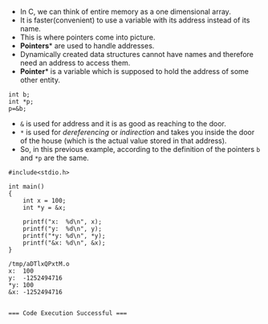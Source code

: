 - In C, we can think of entire memory as a one dimensional array.
- It is faster(convenient) to use a variable with its address instead of its name.
- This is where pointers come into picture.
- **Pointers*** are used to handle addresses.
- Dynamically created data structures cannot have names and therefore need an address to access them.
- **Pointer*** is a variable which is supposed to hold the address of some other entity.
```
int b;
int *p;
p=&b;
```
- `&` is used for address and it is as good as reaching to the door.
- `*` is used for *dereferencing* or *indirection* and takes you inside the door of the house (which is the actual value stored in that address).
- So, in this previous example, according to the definition of the pointers `b` and `*p` are the same.
```
#include<stdio.h>

int main()
{
    int x = 100;
    int *y = &x;
    
    printf("x:  %d\n", x);
    printf("y:  %d\n", y);
    printf("*y: %d\n", *y);
    printf("&x: %d\n", &x);
}
```

```OUTPUT
/tmp/aDTlxQPxtM.o
x:  100
y:  -1252494716
*y: 100
&x: -1252494716


=== Code Execution Successful ===
```

